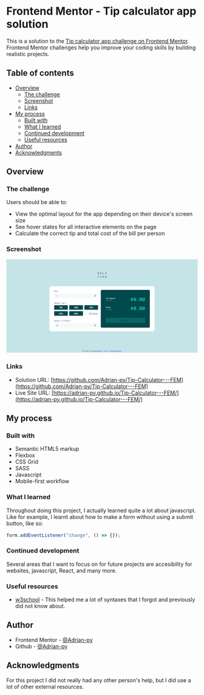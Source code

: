 # Frontend Mentor - Tip calculator app solution

This is a solution to the [Tip calculator app challenge on Frontend Mentor](https://www.frontendmentor.io/challenges/tip-calculator-app-ugJNGbJUX). Frontend Mentor challenges help you improve your coding skills by building realistic projects.

## Table of contents

- [Overview](#overview)
  - [The challenge](#the-challenge)
  - [Screenshot](#screenshot)
  - [Links](#links)
- [My process](#my-process)
  - [Built with](#built-with)
  - [What I learned](#what-i-learned)
  - [Continued development](#continued-development)
  - [Useful resources](#useful-resources)
- [Author](#author)
- [Acknowledgments](#acknowledgments)

## Overview

### The challenge

Users should be able to:

- View the optimal layout for the app depending on their device's screen size
- See hover states for all interactive elements on the page
- Calculate the correct tip and total cost of the bill per person

### Screenshot

![](./screenshot.png)

### Links

- Solution URL: [https://github.com/Adrian-py/Tip-Calculator---FEM](https://github.com/Adrian-py/Tip-Calculator---FEM)
- Live Site URL: [https://adrian-py.github.io/Tip-Calculator---FEM/](https://adrian-py.github.io/Tip-Calculator---FEM/)

## My process

### Built with

- Semantic HTML5 markup
- Flexbox
- CSS Grid
- SASS
- Javascript
- Mobile-first workflow

### What I learned

Throughout doing this project, I actually learned quite a lot about javascript. Like for example, I learnt about how to make a form without using a submit button, like so:

```js
form.addEventListener("change", () => {});
```

### Continued development

Several areas that I want to focus on for future projects are accesibility for websites, javascript, React, and many more.

### Useful resources

- [w3school](https://www.w3schools.com/) - This helped me a lot of syntaxes that I forgot and previously did not know about.

## Author

- Frontend Mentor - [@Adrian-py](https://www.frontendmentor.io/profile/Adrian-py)
- Github - [@Adrian-py](https://github.com/Adrian-py)

## Acknowledgments

For this project I did not really had any other person's help, but I did use a lot of other external resources.
